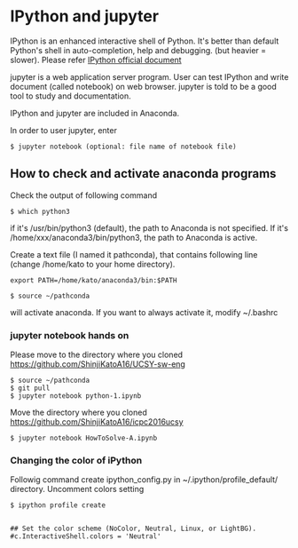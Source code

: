 # IPython and jupyter


IPython is an enhanced interactive shell of Python. 
It's better than default Python's shell in auto-completion, help and debugging. (but heavier = slower).
Please refer [IPython official document](http://ipython.readthedocs.io/en/stable/)

jupyter is a web application server program. User can test IPython and write document (called notebook) on web browser.
jupyter is told to be a good tool to study and documentation.

IPython and jupyter are included in Anaconda.

In order to user jupyter, enter
```
$ jupyter notebook (optional: file name of notebook file)
```

## How to check and activate anaconda programs

Check the output of following command
```
$ which python3
```
if it's /usr/bin/python3 (default), the path to Anaconda is not specified. If it's /home/xxx/anaconda3/bin/python3, the path to Anaconda is active.

Create a text file (I named it pathconda), that contains following line (change /home/kato to your home directory).

```
export PATH=/home/kato/anaconda3/bin:$PATH
```


```
$ source ~/pathconda
```
will activate anaconda. If you want to always activate it, modify ~/.bashrc


### jupyter notebook hands on

Please move to the directory where you cloned https://github.com/ShinjiKatoA16/UCSY-sw-eng

```
$ source ~/pathconda
$ git pull
$ jupyter notebook python-1.ipynb
```

Move the directory where you cloned https://github.com/ShinjiKatoA16/icpc2016ucsy

```
$ jupyter notebook HowToSolve-A.ipynb
```


### Changing the color of iPython

Followig command create ipython_config.py in ~/.ipython/profile_default/ directory.
Uncomment colors setting


```
$ ipython profile create


## Set the color scheme (NoColor, Neutral, Linux, or LightBG).
#c.InteractiveShell.colors = 'Neutral'
```

